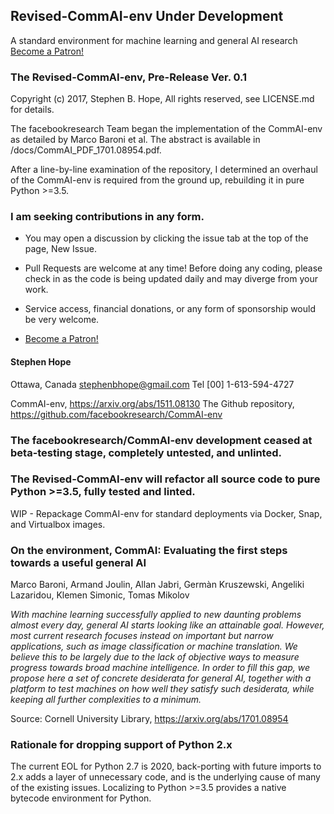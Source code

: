 ## Revised-CommAI-env Under Development
A standard environment for machine learning and general AI research
 <a href="https://www.patreon.com/bePatron?u=5636094"
 data-patreon-widget-type="become-patron-button">Become a Patron!</a>

### The Revised-CommAI-env, Pre-Release Ver. 0.1
Copyright (c) 2017, Stephen B. Hope, All rights reserved, see LICENSE.md for details.

The facebookresearch Team began the implementation of the CommAI-env as detailed by Marco Baroni et al. The abstract is
available in /docs/CommAI_PDF_1701.08954.pdf.

After a line-by-line examination of the repository, I determined an overhaul of the CommAI-env is required
from the ground up, rebuilding it in pure Python >=3.5.

### I am seeking contributions in any form.
- You may open a discussion by clicking the issue tab at the top of the page, New Issue.
- Pull Requests are welcome at any time! Before doing any coding, please check in as the code is being updated daily and
may diverge from your work.

- Service access, financial donations, or any form of sponsorship would be very welcome.
- <a href="https://www.patreon.com/bePatron?u=5636094">Become a Patron!</a>

#### Stephen Hope
Ottawa, Canada
stephenbhope@gmail.com
Tel [00] 1-613-594-4727

 CommAI-env, https://arxiv.org/abs/1511.08130 The Github repository, https://github.com/facebookresearch/CommAI-env

### The facebookresearch/CommAI-env development ceased at beta-testing stage, completely untested, and unlinted.

### The Revised-CommAI-env will refactor all source code to pure Python >=3.5, fully tested and linted.

WIP - Repackage CommAI-env for standard deployments via Docker, Snap, and Virtualbox images.

### On the environment, CommAI: Evaluating the first steps towards a useful general AI
Marco Baroni, Armand Joulin, Allan Jabri, Germàn Kruszewski, Angeliki Lazaridou, Klemen Simonic, Tomas Mikolov

_With machine learning successfully applied to new daunting problems almost every day, general AI starts looking
like an attainable goal. However, most current research focuses instead on important but narrow applications,
such as image classification or machine translation. We believe this to be largely due to the lack of objective
ways to measure progress towards broad machine intelligence. In order to fill this gap, we propose here a set of
concrete desiderata for general AI, together with a platform to test machines on how well they satisfy such
desiderata, while keeping all further complexities to a minimum._

Source: Cornell University Library, https://arxiv.org/abs/1701.08954

### Rationale for dropping support of Python 2.x

The current EOL for Python 2.7 is 2020, back-porting with future imports to 2.x adds a layer of unnecessary code,
and is the underlying cause of many of the existing issues. Localizing to Python >=3.5 provides a native bytecode
environment for Python.


